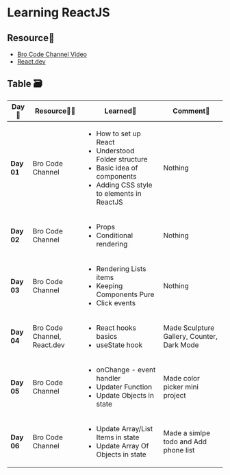 # Learning ReactJS
## Resource📖
 - [Bro Code Channel Video](https://youtu.be/CgkZ7MvWUAA?si=S6yKIIdnOrdAkXYc)
 - [React.dev](https://react.dev/learn)

## Table 🗃️
| **Day📅** | **Resource👨‍💻** | **Learned📖** | **Comment💬** |
|-----------|-------------------|---------------|---------------|
| **Day 01**      |Bro Code Channel               |<ul><li>How to set up React</li><li>Understood Folder structure</li><li>Basic idea of components</li><li>Adding CSS style to elements in ReactJS</li></ul>               | Nothing              |
| **Day 02**      | Bro Code Channel                 |<ul><li>Props</li><li>Conditional rendering</li></ul>|Nothing               |
| **Day 03**      | Bro Code Channel                  |<ul><li>Rendering Lists items</li><li>Keeping Components Pure</li><li>Click events</li></ul>               | Nothing              |
| **Day 04**      | Bro Code Channel, React.dev                   | <ul><li>React hooks basics</li><li>useState hook</li></ul>              |Made Sculpture Gallery, Counter, Dark Mode               |
|**Day 05**|Bro Code Channel|<ul><li>onChange - event handler</li><li>Updater Function</li><li>Update Objects in state</li></ul>|Made color picker mini project|
|**Day 06**|Bro Code Channel|<ul><li>Update Array/List Items in state</li><li>Update Array Of Objects in state</li></ul>|Made a simlpe todo and Add phone list |